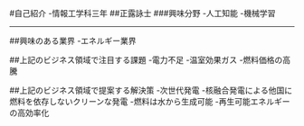 #自己紹介
-情報工学科三年
##正露詠士
###興味分野
-人工知能
-機械学習


***
##興味のある業界
-エネルギー業界

##上記のビジネス領域で注目する課題
-電力不足
-温室効果ガス
-燃料価格の高騰

##上記のビジネス領域で提案する解決策
-次世代発電
 -核融合発電による他国に燃料を依存しないクリーンな発電
  -燃料は水から生成可能
 -再生可能エネルギーの高効率化
